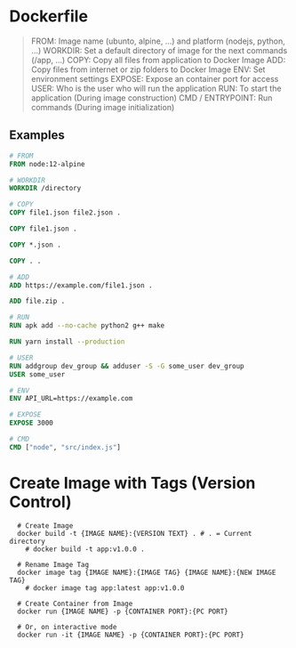 # Dockerfile

> FROM: Image name (ubunto, alpine, ...) and platform (nodejs, python, ...)
> WORKDIR: Set a default directory of image for the next commands (/app, ...)
> COPY: Copy all files from application to Docker Image
> ADD: Copy files from internet or zip folders to Docker Image
> ENV: Set environment settings
> EXPOSE: Expose an container port for access
> USER: Who is the user who will run the application
> RUN: To start the application (During image construction)
> CMD / ENTRYPOINT: Run commands (During image initialization)

## Examples

```Dockerfile
# FROM
FROM node:12-alpine

# WORKDIR
WORKDIR /directory

# COPY
COPY file1.json file2.json .

COPY file1.json .

COPY *.json .

COPY . .

# ADD
ADD https://example.com/file1.json .

ADD file.zip .

# RUN
RUN apk add --no-cache python2 g++ make

RUN yarn install --production

# USER
RUN addgroup dev_group && adduser -S -G some_user dev_group
USER some_user

# ENV
ENV API_URL=https://example.com

# EXPOSE
EXPOSE 3000

# CMD
CMD ["node", "src/index.js"]
```

# Create Image with Tags (Version Control)

```shell
  # Create Image
  docker build -t {IMAGE NAME}:{VERSION TEXT} . # . = Current directory
    # docker build -t app:v1.0.0 .

  # Rename Image Tag
  docker image tag {IMAGE NAME}:{IMAGE TAG} {IMAGE NAME}:{NEW IMAGE TAG}
    # docker image tag app:latest app:v1.0.0

  # Create Container from Image
  docker run {IMAGE NAME} -p {CONTAINER PORT}:{PC PORT}

  # Or, on interactive mode
  docker run -it {IMAGE NAME} -p {CONTAINER PORT}:{PC PORT}
```
